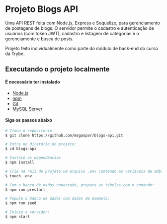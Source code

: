 # Projeto Blogs API

Uma API REST feita com Node.js, Express e Sequelize, para gerenciamento de postagens de blogs.
O servidor permite o cadastro e autenticação de usuários (com token JWT), cadastro e listagem de categorias e o gerenciamente e busca de posts.

Projeto feito individualmente como parte do módulo de back-end do curso da Trybe.

## Executando o projeto localmente

#### É necessário ter instalado

- [Node.js](https://nodejs.org/en/)
- [npm](https://www.npmjs.com/)
- [Git](https://git-scm.com/)
- [MySQL Server](https://dev.mysql.com/downloads/mysql/)

#### Siga os passos abaixo

```bash
# Clone o repositorio
$ git clone https://github.com/msgaspar/blogs-api.git

# Entre no diretório do projeto:
$ cd blogs-api

# Instale as dependências
$ npm install

# Crie na raiz do projeto um arquivo .env contendo as variáveis de ambiente para conexão com o banco de dados MySQL (MYSQL_USER, MYSQL_PASSWORD e HOSTNAME)
$ touch .env

# Com o banco de dados conectado, prepare as tabelas com o comando:
$ npm run prestart

# Popule o banco de dados com dados de exemplo:
$ npm run seed

# Inicie o servidor:
$ npm start
```
